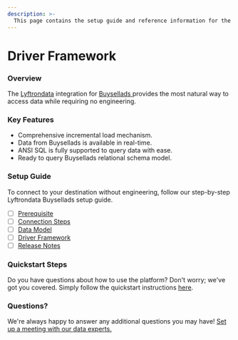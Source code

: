 ```yaml
---
description: >-
  This page contains the setup guide and reference information for the Buysellads source connector.
---
```


# Driver Framework

### Overview

The [Lyftrondata](https://www.lyftrondata.com/) integration for [Buysellads](https://www.lyftrondata.com/integration/buysellads/)[ ](https://www.lyftrondata.com/integration/buysellads/)provides the most natural way to access data while requiring no engineering.

### Key Features

* Comprehensive incremental load mechanism.
* Data from Buysellads is available in real-time.&#x20;
* ANSI SQL is fully supported to query data with ease.
* Ready to query Buysellads relational schema model.

### Setup Guide

To connect to your destination without engineering, follow our step-by-step Lyftrondata Buysellads setup guide.

* [ ] [Prerequisite](../../marketing-analytics/buysellads/prerequisite.md)
* [ ] [Connection Steps](../../marketing-analytics/buysellads/connection-steps.md)
* [ ] [Data Model](../../marketing-analytics/buysellads/data-model/)
* [ ] [Driver Framework](../../marketing-analytics/buysellads/driver-framework/)
* [ ] [Release Notes](../../marketing-analytics/buysellads/release-notes.md)

### Quickstart Steps

Do you have questions about how to use the platform? Don't worry; we've got you covered. Simply follow the quickstart instructions [here](../../../quickstart-steps.md).

### Questions? <a href="#questions" id="questions"></a>

We're always happy to answer any additional questions you may have! [Set up a meeting with our data experts.](https://www.lyftrondata.com/book-a-meeting/)


